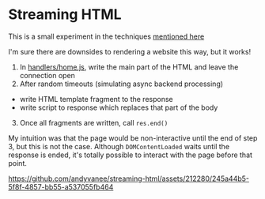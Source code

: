 # Streaming HTML

This is a small experiment in the techniques [mentioned here](https://dev.to/tigt/the-weirdly-obscure-art-of-streamed-html-4gc2)

I'm sure there are downsides to rendering a website this way, but it works!

1. In [handlers/home.js](https://github.com/andyvanee/streaming-html/blob/main/handlers/home.js#L33-L37), write the main part of the HTML and leave the connection open
2.  After random timeouts (simulating async backend processing)
  - write HTML template fragment to the response
  - write script to response which replaces that part of the body
3. Once all fragments are written, call `res.end()`

My intuition was that the page would be non-interactive until the end of step 3, but this is not the case. Although `DOMContentLoaded` waits
until the response is ended, it's totally possible to interact with the page before that point.

https://github.com/andyvanee/streaming-html/assets/212280/245a44b5-5f8f-4857-bb55-a537055fb464
